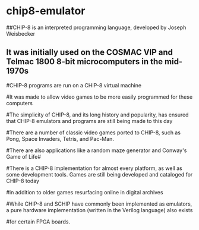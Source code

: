 # chip8-emulator
##CHIP-8 is an interpreted programming language, developed by Joseph Weisbecker

## It was initially used on the COSMAC VIP and Telmac 1800 8-bit microcomputers in the mid-1970s ##

#CHIP-8 programs are run on a CHIP-8 virtual machine

#It was made to allow video games to be more easily programmed for these computers

#The simplicity of CHIP-8, and its long history and popularity, has ensured that CHIP-8 emulators and programs are still being made to this day

#There are a number of classic video games ported to CHIP-8, such as Pong, Space Invaders, Tetris, and Pac-Man.

#There are also applications like a random maze generator and Conway's Game of Life#

#There is a CHIP-8 implementation for almost every platform, as well as some development tools. Games are still being developed and cataloged for CHIP-8 today

#in addition to older games resurfacing online in digital archives

#While CHIP-8 and SCHIP have commonly been implemented as emulators, a pure hardware implementation (written in the Verilog language) also exists 

#for certain FPGA boards. 
